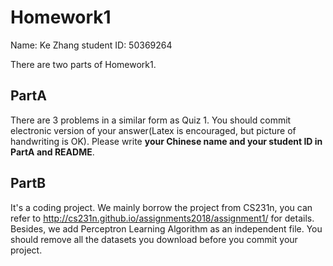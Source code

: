 # Homework1

Name: Ke Zhang student ID: 50369264

There are two parts of Homework1.

 ## PartA 
 There are 3 problems in a similar form as Quiz 1. 
 You should commit electronic version of your answer(Latex is encouraged, but picture of handwriting is OK).
 Please write **your Chinese name and your student ID in PartA and README**.

 

## PartB 
It's a coding project. We mainly borrow the project from CS231n, 
you can refer to http://cs231n.github.io/assignments2018/assignment1/ for details. Besides, we add Perceptron Learning Algorithm as an independent file. You should remove all the datasets you download before you commit your project.


